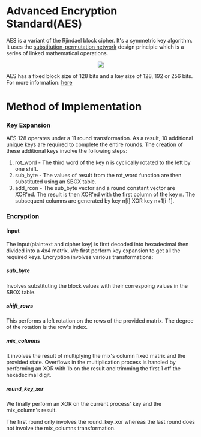 # Advanced Encryption Standard(AES)

AES is a variant of the Rjindael block cipher.
It's a symmetric key algorithm.
It uses the [substitution-permutation network](https://en.wikipedia.org/wiki/Substitution%E2%80%93permutation_network) design principle which is a series of linked mathematical operations.

<p align="center">
    <img src="https://upload.wikimedia.org/wikipedia/commons/thumb/5/50/AES_%28Rijndael%29_Round_Function.png/250px-AES_%28Rijndael%29_Round_Function.png">
</p>

AES has a fixed block size of 128 bits and a key size of 128, 192 or 256 bits.
For more information: [here](https://en.wikipedia.org/wiki/Advanced_Encryption_Standard)

# Method of Implementation

### Key Expansion

AES 128 operates under a 11 round transformation. As a result, 10 additional unique keys are required to complete the entire rounds. The creation of these additional keys involve the following steps:

1. rot_word - The third word of the key n is cyclically rotated to the left by one shift.
2. sub_byte - The values of result from the rot_word function are then substituted using an SBOX table.
3. add_rcon - The sub_byte vector and a round constant vector are XOR'ed. The result is then XOR'ed with the first column of the key n. The subsequent columns are generated by key n[i] XOR key n+1[i-1].

### Encryption

#### Input

The input(plaintext and cipher key) is first decoded into hexadecimal then divided into a 4x4 matrix. We first perform key expansion to get all the required keys. Encryption involves various transformations:

##### sub_byte

Involves substituting the block values with their correspoing values in the SBOX table.

##### shift_rows

This performs a left rotation on the rows of the provided matrix. The degree of the rotation is the row's index.

##### mix_columns

It involves the result of multiplying the mix's column fixed matrix and the provided state. Overflows in the multiplication process is handled by performing an XOR with 1b on the result and trimming the first 1 off the hexadecimal digit.

##### round_key_xor

We finally perform an XOR on the current process' key and the mix_column's result.

The first round only involves the round_key_xor whereas the last round does not involve the mix_columns transformation.
